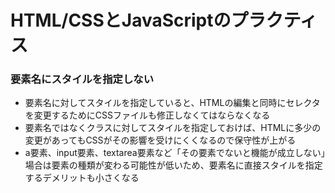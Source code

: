 # HTML/CSSとJavaScriptのプラクティス

### 要素名にスタイルを指定しない
- 要素名に対してスタイルを指定していると、HTMLの編集と同時にセレクタを変更するためにCSSファイルも修正しなくてはならなくなる
- 要素名ではなくクラスに対してスタイルを指定しておけば、HTMLに多少の変更があってもCSSがその影響を受けにくくなるので保守性が上がる
- a要素、input要素、textarea要素など「その要素でないと機能が成立しない」場合は要素の種類が変わる可能性が低いため、要素名に直接スタイルを指定するデメリットも小さくなる
